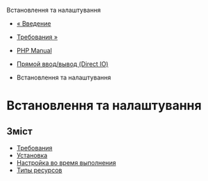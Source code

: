Встановлення та налаштування

-   [« Введение](intro.dio.html)
    
-   [Требования »](dio.requirements.html)
    
-   [PHP Manual](index.html)
    
-   [Прямой ввод/вывод (Direct IO)](book.dio.html)
    
-   Встановлення та налаштування
    

# Встановлення та налаштування

## Зміст

-   [Требования](dio.requirements.html)
-   [Установка](dio.installation.html)
-   [Настройка во время выполнения](dio.configuration.html)
-   [Типы ресурсов](dio.resources.html)